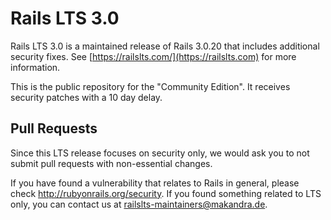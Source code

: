 Rails LTS 3.0
=============

Rails LTS 3.0 is a maintained release of Rails 3.0.20 that includes additional security fixes. See [https://railslts.com/](https://railslts.com) for more information.

This is the public repository for the "Community Edition". It receives security patches with a 10 day delay.



Pull Requests
-------------

Since this LTS release focuses on security only, we would ask you to not submit
pull requests with non-essential changes.

If you have found a vulnerability that relates to Rails in general, please check http://rubyonrails.org/security.
If you found something related to LTS only, you can contact us at railslts-maintainers@makandra.de.
